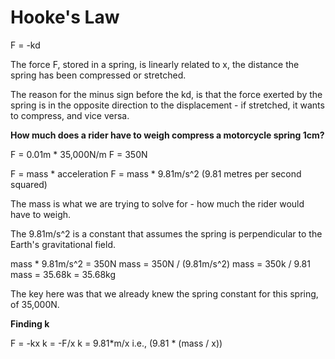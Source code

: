 # Hooke's Law

F = -kd

The force F, stored in a spring, is linearly related to x, the distance the spring has been compressed or stretched.

The reason for the minus sign before the kd, is that the force exerted by the spring is in the opposite direction to the displacement - if stretched, it wants to compress, and vice versa.

**How much does a rider have to weigh compress a motorcycle spring 1cm?**

F = 0.01m \* 35,000N/m
F = 350N

F = mass \* acceleration
F = mass \* 9.81m/s^2 (9.81 metres per second squared)

The mass is what we are trying to solve for - how much the rider would have to weigh.

The 9.81m/s^2 is a constant that assumes the spring is perpendicular to the Earth's gravitational field.

mass \* 9.81m/s^2 = 350N
mass = 350N / (9.81m/s^2)
mass = 350k / 9.81
mass = 35.68k = 35.68kg

The key here was that we already knew the spring constant for this spring, of 35,000N.

**Finding k**

F = -kx
k = -F/x
k = 9.81\*m/x i.e., (9.81 \* (mass / x))
